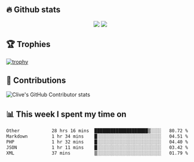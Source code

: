 ## &#128293; Github stats

<!-- GitHub Readme Streak Stats - https://github.com/DenverCoder1/github-readme-streak-stats -->
<p align="center">

<picture>
  <source 
    srcset="https://github-readme-stats.vercel.app/api?username=clivewalkden&count_private=true&show_icons=true&theme=darcula"
    media="(prefers-color-scheme: dark)"
  />
  <source
    srcset="https://github-readme-stats.vercel.app/api?username=clivewalkden&count_private=true&show_icons=true&theme=calm"
    media="(prefers-color-scheme: light), (prefers-color-scheme: no-preference)"
  />
  <img src="https://github-readme-stats.vercel.app/api?username=clivewalkden&count_private=true&show_icons=true&theme=darcula" />
</picture>

<a href="https://git.io/streak-stats" target="_blank">
  <img src="http://github-readme-streak-stats.herokuapp.com?user=clivewalkden&theme=darcula&date_format=j%20M%5B%20Y%5D" />
</a>

</p>

## &#127942; Trophies
[![trophy](https://github-profile-trophy.vercel.app/?username=clivewalkden&theme=onedark)](https://github.com/clivewalkden/github-profile-trophy)

## &#129309; Contributions
![Clive's GitHub Contributor stats](https://github-contributor-stats.vercel.app/api?username=clivewalkden)

## &#128202; This week I spent my time on
<!--START_SECTION:waka-->

```txt
Other            28 hrs 16 mins  ████████████████████▒░░░░   80.72 %
Markdown         1 hr 34 mins    █░░░░░░░░░░░░░░░░░░░░░░░░   04.51 %
PHP              1 hr 32 mins    █░░░░░░░░░░░░░░░░░░░░░░░░   04.40 %
JSON             1 hr 11 mins    █░░░░░░░░░░░░░░░░░░░░░░░░   03.42 %
XML              37 mins         ▒░░░░░░░░░░░░░░░░░░░░░░░░   01.79 %
```

<!--END_SECTION:waka-->
